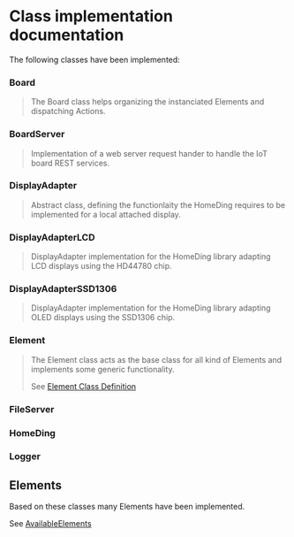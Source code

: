 # Class implementation documentation

The following classes have been implemented:

### Board

> The Board class helps organizing the instanciated Elements and dispatching Actions.

### BoardServer

> Implementation of a web server request hander to handle the IoT board REST services.

### DisplayAdapter

> Abstract class, defining the functionlaity the HomeDing requires to be implemented for a local attached display.

### DisplayAdapterLCD

> DisplayAdapter implementation for the HomeDing library adapting LCD displays using the HD44780 chip.

### DisplayAdapterSSD1306

> DisplayAdapter implementation for the HomeDing library adapting OLED displays using the SSD1306 chip.
 
### Element

> The Element class acts as the base class for all kind of Elements and implements some generic functionality.
>
> See [Element Class Definition](ElementClass)

### FileServer

### HomeDing

### Logger

## Elements

Based on these classes many Elements have been implemented.

See [AvailableElements](availableelements)
